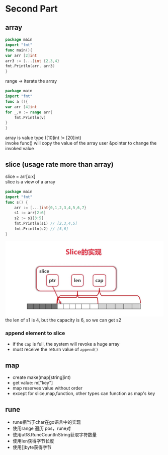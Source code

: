 # Second Part

## array

```go
package main
import "fmt"
func main(){
var arr [2]int
arr3 := [...]int {2,3,4}
fmt.Println(arr, arr3)
}
```

range -> iterate the array

```go
package main
import "fmt"
func a (){
var arr [4]int
for _,v := range arr{
    fmt.Println(v)
}
}
```

array is value type ([10]int != [20]int)  
invoke func() will copy the value of the array user &pointer to change the invoked value

## slice (usage rate more than array)

slice = arr[x:x]  
slice is a view of a array

```go
package main
import "fmt"
func s() {
	arr := [...]int{0,1,2,3,4,5,6,7}
	s1 := arr[2:6]
	s2 := s1[3:5]
	fmt.Println(s1) // [2,3,4,5]
	fmt.Println(s2) // [5,6]
}
```

![slice](slice.jpg)
the len of s1 is 4, but the capacity is 6, so we can get s2

### append element to slice

- if the `cap` is full, the system will revoke a huge array
- must receive the return value of `append()`

## map

- create make(map[string]int)
- get value: m["key"]
- map reserves value without order
- except for slice,map,function, other types can function as map's key

## rune

- rune相当于char在go语言中的实现
- 使用range 遍历 pos，rune对
- 使用utf8.RuneCountInString获取字符数量
- 使用len获得字节长度
- 使用[]byte获得字节
